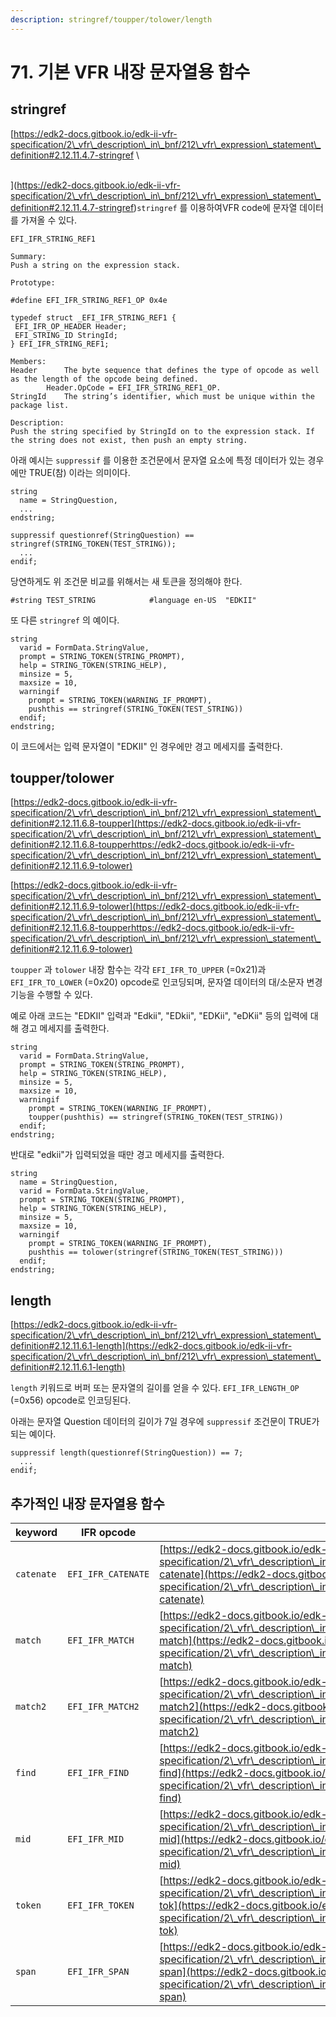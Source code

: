 ```yaml
---
description: stringref/toupper/tolower/length
---
```


# 71. 기본 VFR 내장 문자열용 함수

## stringref

[https://edk2-docs.gitbook.io/edk-ii-vfr-specification/2\_vfr\_description\_in\_bnf/212\_vfr\_expression\_statement\_definition#2.12.11.4.7-stringref\
\
](https://edk2-docs.gitbook.io/edk-ii-vfr-specification/2\_vfr\_description\_in\_bnf/212\_vfr\_expression\_statement\_definition#2.12.11.4.7-stringref)`stringref` 를 이용하여VFR code에 문자열 데이터를 가져올 수 있다.

```
EFI_IFR_STRING_REF1

Summary:
Push a string on the expression stack.

Prototype:

#define EFI_IFR_STRING_REF1_OP 0x4e

typedef struct _EFI_IFR_STRING_REF1 {
 EFI_IFR_OP_HEADER Header;
 EFI_STRING_ID StringId;
} EFI_IFR_STRING_REF1;

Members:
Header 		The byte sequence that defines the type of opcode as well as the length of the opcode being defined.
		Header.OpCode = EFI_IFR_STRING_REF1_OP.
StringId 	The string’s identifier, which must be unique within the package list.

Description:
Push the string specified by StringId on to the expression stack. If the string does not exist, then push an empty string.
```

아래 예시는 `suppressif` 를 이용한 조건문에서 문자열 요소에 특정 데이터가 있는 경우에만 TRUE(참) 이라는 의미이다.

```
string
  name = StringQuestion,
  ...
endstring;

suppressif questionref(StringQuestion) == stringref(STRING_TOKEN(TEST_STRING));
  ...
endif;
```

당연하게도 위 조건문 비교를 위해서는 새 토큰을 정의해야 한다.

```
#string TEST_STRING            #language en-US  "EDKII"
```

또 다른 `stringref` 의 예이다.

```
string
  varid = FormData.StringValue,
  prompt = STRING_TOKEN(STRING_PROMPT),
  help = STRING_TOKEN(STRING_HELP),
  minsize = 5,
  maxsize = 10,
  warningif
    prompt = STRING_TOKEN(WARNING_IF_PROMPT),
    pushthis == stringref(STRING_TOKEN(TEST_STRING))
  endif;
endstring;
```

이 코드에서는 입력 문자열이 "EDKII" 인 경우에만 경고 메세지를 출력한다.



## toupper/tolower

[https://edk2-docs.gitbook.io/edk-ii-vfr-specification/2\_vfr\_description\_in\_bnf/212\_vfr\_expression\_statement\_definition#2.12.11.6.8-toupper](https://edk2-docs.gitbook.io/edk-ii-vfr-specification/2\_vfr\_description\_in\_bnf/212\_vfr\_expression\_statement\_definition#2.12.11.6.8-toupperhttps://edk2-docs.gitbook.io/edk-ii-vfr-specification/2\_vfr\_description\_in\_bnf/212\_vfr\_expression\_statement\_definition#2.12.11.6.9-tolower)

[https://edk2-docs.gitbook.io/edk-ii-vfr-specification/2\_vfr\_description\_in\_bnf/212\_vfr\_expression\_statement\_definition#2.12.11.6.9-tolower](https://edk2-docs.gitbook.io/edk-ii-vfr-specification/2\_vfr\_description\_in\_bnf/212\_vfr\_expression\_statement\_definition#2.12.11.6.8-toupperhttps://edk2-docs.gitbook.io/edk-ii-vfr-specification/2\_vfr\_description\_in\_bnf/212\_vfr\_expression\_statement\_definition#2.12.11.6.9-tolower)

`toupper` 과 `tolower` 내장 함수는 각각 `EFI_IFR_TO_UPPER` (=0x21)과 `EFI_IFR_TO_LOWER` (=0x20) opcode로 인코딩되며, 문자열 데이터의 대/소문자 변경 기능을 수행할 수 있다.

예로 아래 코드는 "EDKII" 입력과 "Edkii", "EDkii", "EDKii", "eDKii" 등의 입력에 대해 경고 메세지를 출력한다.

```
string
  varid = FormData.StringValue,
  prompt = STRING_TOKEN(STRING_PROMPT),
  help = STRING_TOKEN(STRING_HELP),
  minsize = 5,
  maxsize = 10,
  warningif
    prompt = STRING_TOKEN(WARNING_IF_PROMPT),
    toupper(pushthis) == stringref(STRING_TOKEN(TEST_STRING))
  endif;
endstring;
```

반대로 "edkii"가 입력되었을 때만 경고 메세지를 출력한다.

```
string
  name = StringQuestion,
  varid = FormData.StringValue,
  prompt = STRING_TOKEN(STRING_PROMPT),
  help = STRING_TOKEN(STRING_HELP),
  minsize = 5,
  maxsize = 10,
  warningif
    prompt = STRING_TOKEN(WARNING_IF_PROMPT),
    pushthis == tolower(stringref(STRING_TOKEN(TEST_STRING)))
  endif;
endstring;
```



length[](https://edk2-docs.gitbook.io/edk-ii-vfr-specification/2\_vfr\_description\_in\_bnf/212\_vfr\_expression\_statement\_definition#2.12.11.6.8-toupperhttps://edk2-docs.gitbook.io/edk-ii-vfr-specification/2\_vfr\_description\_in\_bnf/212\_vfr\_expression\_statement\_definition#2.12.11.6.9-tolower)
-------------------------------------------------------------------------------------------------------------------------------------------------------------------------------------------------------------------------------------------------------------------------------------------------------

[https://edk2-docs.gitbook.io/edk-ii-vfr-specification/2\_vfr\_description\_in\_bnf/212\_vfr\_expression\_statement\_definition#2.12.11.6.1-length](https://edk2-docs.gitbook.io/edk-ii-vfr-specification/2\_vfr\_description\_in\_bnf/212\_vfr\_expression\_statement\_definition#2.12.11.6.1-length)

`length` 키워드로 버퍼 또는 문자열의 길이를 얻을 수 있다. `EFI_IFR_LENGTH_OP` (=0x56) opcode로 인코딩된다.

아래는 문자열 Question 데이터의 길이가 7일 경우에 `suppressif` 조건문이 TRUE가 되는 예이다.

```
suppressif length(questionref(StringQuestion)) == 7;
  ...
endif;
```



## 추가적인 내장 문자열용 함수

| keyword    | IFR opcode         | link                                                                                                                                                                                                                                                                                                   |
| ---------- | ------------------ | ------------------------------------------------------------------------------------------------------------------------------------------------------------------------------------------------------------------------------------------------------------------------------------------------------ |
| `catenate` | `EFI_IFR_CATENATE` | [https://edk2-docs.gitbook.io/edk-ii-vfr-specification/2\_vfr\_description\_in\_bnf/212\_vfr\_expression\_statement\_definition#2.12.11.1-catenate](https://edk2-docs.gitbook.io/edk-ii-vfr-specification/2\_vfr\_description\_in\_bnf/212\_vfr\_expression\_statement\_definition#2.12.11.1-catenate) |
| `match`    | `EFI_IFR_MATCH`    | [https://edk2-docs.gitbook.io/edk-ii-vfr-specification/2\_vfr\_description\_in\_bnf/212\_vfr\_expression\_statement\_definition#2.12.11.2-match](https://edk2-docs.gitbook.io/edk-ii-vfr-specification/2\_vfr\_description\_in\_bnf/212\_vfr\_expression\_statement\_definition#2.12.11.2-match)       |
| `match2`   | `EFI_IFR_MATCH2`   | [https://edk2-docs.gitbook.io/edk-ii-vfr-specification/2\_vfr\_description\_in\_bnf/212\_vfr\_expression\_statement\_definition#2.12.11.9-match2](https://edk2-docs.gitbook.io/edk-ii-vfr-specification/2\_vfr\_description\_in\_bnf/212\_vfr\_expression\_statement\_definition#2.12.11.9-match2)     |
| `find`     | `EFI_IFR_FIND`     | [https://edk2-docs.gitbook.io/edk-ii-vfr-specification/2\_vfr\_description\_in\_bnf/212\_vfr\_expression\_statement\_definition#2.12.11.7.2-find](https://edk2-docs.gitbook.io/edk-ii-vfr-specification/2\_vfr\_description\_in\_bnf/212\_vfr\_expression\_statement\_definition#2.12.11.7.2-find)     |
| `mid`      | `EFI_IFR_MID`      | [https://edk2-docs.gitbook.io/edk-ii-vfr-specification/2\_vfr\_description\_in\_bnf/212\_vfr\_expression\_statement\_definition#2.12.11.7.3-mid](https://edk2-docs.gitbook.io/edk-ii-vfr-specification/2\_vfr\_description\_in\_bnf/212\_vfr\_expression\_statement\_definition#2.12.11.7.3-mid)       |
| `token`    | `EFI_IFR_TOKEN`    | [https://edk2-docs.gitbook.io/edk-ii-vfr-specification/2\_vfr\_description\_in\_bnf/212\_vfr\_expression\_statement\_definition#2.12.11.7.4-tok](https://edk2-docs.gitbook.io/edk-ii-vfr-specification/2\_vfr\_description\_in\_bnf/212\_vfr\_expression\_statement\_definition#2.12.11.7.4-tok)       |
| `span`     | `EFI_IFR_SPAN`     | [https://edk2-docs.gitbook.io/edk-ii-vfr-specification/2\_vfr\_description\_in\_bnf/212\_vfr\_expression\_statement\_definition#2.12.11.7.5-span](https://edk2-docs.gitbook.io/edk-ii-vfr-specification/2\_vfr\_description\_in\_bnf/212\_vfr\_expression\_statement\_definition#2.12.11.7.5-span)     |
